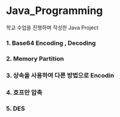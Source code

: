 # Java_Programming

학교 수업을 진행하며 작성한 Java Project

### 1. Base64 Encoding , Decoding
### 2. Memory Partition
### 3. 상속을 사용하여 다른 방법으로 Encodin
### 4. 호프만 압축
### 5. DES
